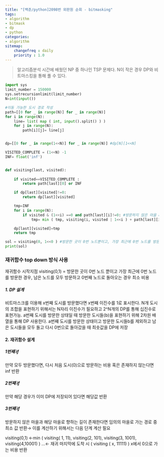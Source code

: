```yaml
---
title: "[백준/python]2098번 외판원 순회 - bitmasking"
tags:
- algorithm
- bitmask
- dp
- python
categories:
- algorithm
sitemap:
    changefreq : daily
    priority : 1.0
---
```


> 알고리즘분석 시간에 배웠던 NP 중 하나인 TSP 문제다.  N이 작은 경우 DP와 비트마스킹을 통해 풀 수 있다.

```python
import sys
limit_number = 150000
sys.setrecursionlimit(limit_number)
N=int(input())

#이동 가능한 도시 경로 작성
path=[[0 for _ in range(N)] for _ in range(N)]
for i in range(N):
    line= list( map ( int, input().split() ) )
    for j in range(N):
        path[i][j]= line[j]


dp=[[0 for _ in range(1<<N)] for _ in range(N)] #dp[N][1<<N]

VISITED_COMPLETE = (1<<N) -1 
INF= float('inf')


def visiting(last, visited):
    
    if visited==VISITED_COMPLETE :
        return path[last][0] or INF

    if dp[last][visited]!=0:
        return dp[last][visited]

    tmp=INF
    for i in range(N):
        if visited & (1<<i) ==0 and path[last][i]!=0: #방문하지 않은 마을 & path 가 존재
            tmp= min ( tmp, visiting(i, visited | 1<<i ) + path[last][i] )

    dp[last][visited]=tmp
    return tmp

sol = visiting(0, 1<<0 ) #방문한 곳이 0번 노드뿐이고, 가장 최근에 0번 노드를 방문한 경우에서 재귀함수 시작
print(sol)
```

### 재귀함수 top down 방식 사용
재귀함수 시작지점
visiting(0,1) = 방문한 곳이 0번 노드 뿐이고 가장 최근에 0번 노드를 방문한 경우, 남은 노드를 모두 방문하고 0번째 노드로 돌아오는 경우 최소 비용 

##### 1. DP 설계

비트마스크를 이용해 x번째 도시를 방문했다면 x번째 이진수를 1로 표시한다.
N개 도시의 조합을 표현하기 위해서는 N자리 이진수가 필요하고 2^N개의 DP를 통해 십진수로 표현가능.
a번째 도시를 방문한 상태일 때 방문한 도시들(b)을 표현하기 위해 2차원 배열을 통해 DP 사용한다.
a번쨰 도시를 방문한 상태이고 방문한 도시들b를 제외하고 남은 도시들을 모두 돌고 다시 0번으로 돌아갔을 때 최솟값을 DP에 저장
#### 2. 재귀함수 설계
##### 1번째 if
만약 모두 방문했다면, 다시 처음 도시(0)으로 방문하는 비용 혹은 존재하지 않는다면 inf 반환
##### 2번째 if
만약 해당 경우가 이미 DP에 저장되어 있다면 해당값 반환
##### 3번째 if
방문하지 않은 마을과 해당 마을로 향하는 길이 존재한다면  임의의 마을로 가는 경로 중 최소 값 반환→ 이를 계산하기 위해서는 다음 단계 계산 필요 


visiting(0,1) ←min ( visiting( 1, 11), visiting(2, 101), visiting(3, 1001), visiting(4,10001) )
...← 재귀 마지막에 도착 시 ( visiting ( x, 11111) ) x에서 0으로 가는 비용 반환
